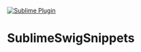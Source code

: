 [![Sublime Plugin][sublime-image]][sublime-url]

# SublimeSwigSnippets

[sublime-image]: https://img.shields.io/badge/sublime-plugin-brightgreen.svg
[sublime-url]: https://www.packagecontrol.io/
